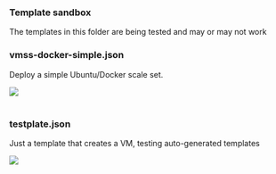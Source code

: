### Template sandbox ###

The templates in this folder are being tested and may or may not work

### vmss-docker-simple.json ###

Deploy a simple Ubuntu/Docker scale set.

<a href="https://portal.azure.com/#create/Microsoft.Template/uri/https%3A%2F%2Fraw.githubusercontent.com%2Fgbowerman%2Fazure-myriad%2Fmaster%2Ftesting%2Fvmss-docker-simple.json" target="_blank">
    <img src="http://azuredeploy.net/deploybutton.png"/>
</a>
<br/><br/>


### testplate.json ###

Just a template that creates a VM, testing auto-generated templates

<a href="https://portal.azure.com/#create/Microsoft.Template/uri/https%3A%2F%2Fraw.githubusercontent.com%2Fgbowerman%2Fazure-myriad%2Fmaster%2Ftesting%2Ftestplate.json" target="_blank">
    <img src="http://azuredeploy.net/deploybutton.png"/>
</a>
<br/><br/>


